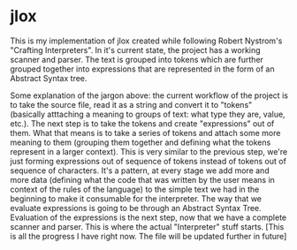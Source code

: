 # jlox

This is my implementation of jlox created while following Robert Nystrom's "Crafting Interpreters". In it's current state, the project has a working scanner and parser. The text is grouped into tokens which are further grouped together into expressions that are represented in the form of an Abstract Syntax tree.

Some explanation of the jargon above: the current workflow of the project is to take the source file, read it as a string and convert it to "tokens" (basically atttaching a meaning to groups of text: what type they are, value, etc.). The next step is to take the tokens and create "expressions" out of them. What that means is to take a series of tokens and attach some more meaning to them (grouping them together and defining what the tokens represent in a larger context). This is very similar to the previous step, we're just forming expressions out of sequence of tokens instead of tokens out of sequence of characters. It's a pattern, at every stage we add more and more data (defining what the code that was written by the user means in context of the rules of the language) to the simple text we had in the beginning to make it consumable for the interpreter. The way that we evaluate expressions is going to be through an Abstract Syntax Tree. Evaluation of the expressions is the next step, now that we have a complete scanner and parser. This is where the actual "Interpreter" stuff starts.
[This is all the progress I have right now. The file will be updated further in future]